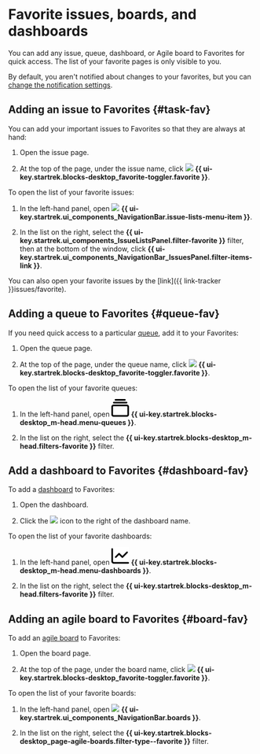 # Favorite issues, boards, and dashboards

You can add any issue, queue, dashboard, or Agile board to Favorites for quick access. The list of your favorite pages is only visible to you.

By default, you aren't notified about changes to your favorites, but you can [change the notification settings](notification-settings.md).

## Adding an issue to Favorites {#task-fav}

You can add your important issues to Favorites so that they are always at hand:

1. Open the issue page.

1. At the top of the page, under the issue name, click ![](../../_assets/tracker/svg/favourites.svg) **{{ ui-key.startrek.blocks-desktop_favorite-toggler.favorite }}**.

To open the list of your favorite issues:

1. In the left-hand panel, open ![](../../_assets/tracker/svg/tasks.svg) **{{ ui-key.startrek.ui_components_NavigationBar.issue-lists-menu-item }}**.

1. In the list on the right, select the **{{ ui-key.startrek.ui_components_IssueListsPanel.filter-favorite }}** filter, then at the bottom of the window, click **{{ ui-key.startrek.ui_components_NavigationBar_IssuesPanel.filter-items-link }}**.

You can also open your favorite issues by the [link]({{ link-tracker }}issues/favorite).

## Adding a queue to Favorites {#queue-fav}

If you need quick access to a particular [queue](queue.md), add it to your Favorites:

1. Open the queue page.

1. At the top of the page, under the queue name, click ![](../../_assets/tracker/svg/favourites.svg) **{{ ui-key.startrek.blocks-desktop_favorite-toggler.favorite }}**.

To open the list of your favorite queues:

1. In the left-hand panel, open ![](../../_assets/tracker/svg/queue.svg) **{{ ui-key.startrek.blocks-desktop_m-head.menu-queues }}**.

1. In the list on the right, select the **{{ ui-key.startrek.blocks-desktop_m-head.filters-favorite }}** filter.

## Add a dashboard to Favorites {#dashboard-fav}

To add a [dashboard](dashboard.md) to Favorites:

1. Open the dashboard.

1. Click the ![](../../_assets/tracker/add-to-favorites.png) icon to the right of the dashboard name.

To open the list of your favorite dashboards:

1. In the left-hand panel, open ![](../../_assets/tracker/svg/dashboards.svg) **{{ ui-key.startrek.blocks-desktop_m-head.menu-dashboards }}**.

1. In the list on the right, select the **{{ ui-key.startrek.blocks-desktop_m-head.filters-favorite }}** filter.

## Adding an agile board to Favorites {#board-fav}

To add an [agile board](../manager/agile.md#sec_boards) to Favorites:

1. Open the board page.

1. At the top of the page, under the board name, click ![](../../_assets/tracker/svg/favourites.svg) **{{ ui-key.startrek.blocks-desktop_favorite-toggler.favorite }}**.

To open the list of your favorite boards:

1. In the left-hand panel, open ![](../../_assets/tracker/svg/boards.svg) **{{ ui-key.startrek.ui_components_NavigationBar.boards }}**.

1. In the list on the right, select the **{{ ui-key.startrek.blocks-desktop_page-agile-boards.filter-type--favorite }}** filter.
